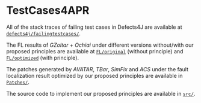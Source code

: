 # TestCases4APR

All of the stack traces of failing test cases in Defects4J are available at [`defects4j/failingtestcases/`](defects4j/failingtestcases/).

The FL results of *GZoltar* + *Ochiai* under different versions without/with our proposed principles are available at [`FL/original`](FL/original) (without principle) and [`FL/optimized`](FL/optimized) (with principle).

The patches generated by *AVATAR*, *TBar*, *SimFix* and *ACS* under the fault localization result optimized by our proposed principles are available in [`Patches/`](Patches/).

The source code to implement our proposed principles are available in [`src/`](src/).